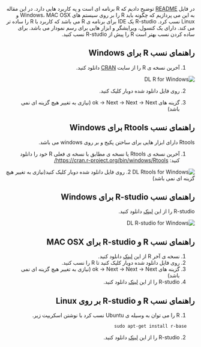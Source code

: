 <div dir="rtl">

در فایل [README](https://github.com/Statistics-Projects/R-tutorial) توضیح دادیم که R برنامه ای است و په کاربرد هایی دارد. در این مقاله به این می پردازیم که چگونه باید R را بر روی سیستم های Windows، MAC OSX و Linux نسب کرد. R-studio یک IDE برای برنامه ی R می باشد که کاربرد با R را ساده تر می کند. دارای یک کنسول، ویرایشگر و ابزار هایی برای رسم نمودار می باشد.
برای ساده کردن نسب بهتر است R را پیش از R-studio نسب کنید. 

راهنمای نسب R برای Windows
---

  1. آخرین نسخه ی R را از سایت [CRAN](https://cran.r-project.org/bin/windows/base/) دانلود کنید.

![DL R for Windows](http://www.sthda.com/sthda/RDoc/images/windows-download-r.png)

  2. روی فایل دانلود شده دوبار کلیک کنید.

  3. گزینه های ok -> Next -> Next -> Next (نیازی به تغییر هیچ گزینه ای نمی باشد)

راهنمای نسب Rtools برای Windows
---
Rtools دارای ابزار هایی برای ساختن پکیج و بر روی windows می باشد.
  
  1. آخرین نسخه ی Rtools یا نسخه ی مطابق با نسخه ی فعلی R خود را دانلود کنید: https://cran.r-project.org/bin/windows/Rtools/
  
  ![DL Rtools for Windows](http://www.sthda.com/sthda/RDoc/images/windows-rtools.png)
  2. روی فایل دانلود شده دوبار کلیک کنید(نیازی به تغییر هیچ گزینه ای نمی باشد)
  
راهنمای نسب R-studio برای Windows
---

R-studio را از این [لینک](https://www.rstudio.com/products/rstudio/download/) دانلود کنید.

![DL R-studio for Windows](http://www.sthda.com/sthda/RDoc/images/windows-rstudio.png)

راهنمای نسب R و R-studio برای MAC OSX
---

  1. نسخه ی آخر R از این [لینک](https://cran.r-project.org/bin/macosx/) دانلود کنید.
  2. روی فایل دانلود شده دوبار کلیک کنید تا R را نسب کنید. 
  3. گزینه های ok -> Next -> Next -> Next (نیازی به تغییر هیچ گزینه ای نمی باشد)
  4. R-studio را از این [لینک](https://www.rstudio.com/products/rstudio/download/) دانلود کنید.

راهنمای نسب R و R-studio بر روی Linux
---
  1. R را می توان به وسیله ی Ubuntu نسب کرد با نوشتن اسکریپت زیر.
 ```
    sudo apt-get install r-base 

```
  2. R-studio را از این [لینک](https://www.rstudio.com/products/rstudio/download/) دانلود کنید.
<div>
